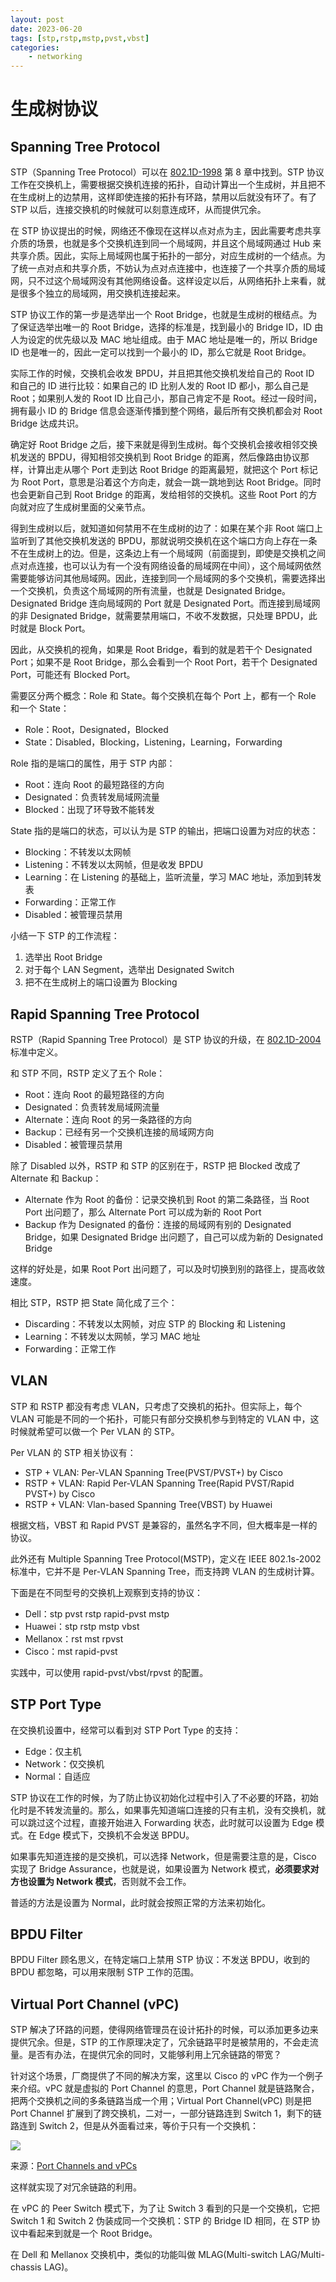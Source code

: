 ```yaml
---
layout: post
date: 2023-06-20
tags: [stp,rstp,mstp,pvst,vbst]
categories:
    - networking
---
```


# 生成树协议


## Spanning Tree Protocol

STP（Spanning Tree Protocol）可以在 [802.1D-1998](https://ieeexplore.ieee.org/document/1389253) 第 8 章中找到。STP 协议工作在交换机上，需要根据交换机连接的拓扑，自动计算出一个生成树，并且把不在生成树上的边禁用，这样即使连接的拓扑有环路，禁用以后就没有环了。有了 STP 以后，连接交换机的时候就可以刻意连成环，从而提供冗余。

<!-- more -->

在 STP 协议提出的时候，网络还不像现在这样以点对点为主，因此需要考虑共享介质的场景，也就是多个交换机连到同一个局域网，并且这个局域网通过 Hub 来共享介质。因此，实际上局域网也属于拓扑的一部分，对应生成树的一个结点。为了统一点对点和共享介质，不妨认为点对点连接中，也连接了一个共享介质的局域网，只不过这个局域网没有其他网络设备。这样设定以后，从网络拓扑上来看，就是很多个独立的局域网，用交换机连接起来。

STP 协议工作的第一步是选举出一个 Root Bridge，也就是生成树的根结点。为了保证选举出唯一的 Root Bridge，选择的标准是，找到最小的 Bridge ID，ID 由人为设定的优先级以及 MAC 地址组成。由于 MAC 地址是唯一的，所以 Bridge ID 也是唯一的，因此一定可以找到一个最小的 ID，那么它就是 Root Bridge。

实际工作的时候，交换机会收发 BPDU，并且把其他交换机发给自己的 Root ID 和自己的 ID 进行比较：如果自己的 ID 比别人发的 Root ID 都小，那么自己是 Root；如果别人发的 Root ID 比自己小，那自己肯定不是 Root。经过一段时间，拥有最小 ID 的 Bridge 信息会逐渐传播到整个网络，最后所有交换机都会对 Root Bridge 达成共识。

确定好 Root Bridge 之后，接下来就是得到生成树。每个交换机会接收相邻交换机发送的 BPDU，得知相邻交换机到 Root Bridge 的距离，然后像路由协议那样，计算出走从哪个 Port 走到达 Root Bridge 的距离最短，就把这个 Port 标记为 Root Port，意思是沿着这个方向走，就会一跳一跳地到达 Root Bridge。同时也会更新自己到 Root Bridge 的距离，发给相邻的交换机。这些 Root Port 的方向就对应了生成树里面的父亲节点。

得到生成树以后，就知道如何禁用不在生成树的边了：如果在某个非 Root 端口上监听到了其他交换机发送的 BPDU，那就说明交换机在这个端口方向上存在一条不在生成树上的边。但是，这条边上有一个局域网（前面提到，即使是交换机之间点对点连接，也可以认为有一个没有网络设备的局域网在中间），这个局域网依然需要能够访问其他局域网。因此，连接到同一个局域网的多个交换机，需要选择出一个交换机，负责这个局域网的所有流量，也就是 Designated Bridge。Designated Bridge 连向局域网的 Port 就是 Designated Port。而连接到局域网的非 Designated Bridge，就需要禁用端口，不收不发数据，只处理 BPDU，此时就是 Block Port。

因此，从交换机的视角，如果是 Root Bridge，看到的就是若干个 Designated Port；如果不是 Root Bridge，那么会看到一个 Root Port，若干个 Designated Port，可能还有 Blocked Port。

需要区分两个概念：Role 和 State。每个交换机在每个 Port 上，都有一个 Role 和一个 State：

- Role：Root，Designated，Blocked
- State：Disabled，Blocking，Listening，Learning，Forwarding

Role 指的是端口的属性，用于 STP 内部：

- Root：连向 Root 的最短路径的方向
- Designated：负责转发局域网流量
- Blocked：出现了环导致不能转发

State 指的是端口的状态，可以认为是 STP 的输出，把端口设置为对应的状态：

- Blocking：不转发以太网帧
- Listening：不转发以太网帧，但是收发 BPDU
- Learning：在 Listening 的基础上，监听流量，学习 MAC 地址，添加到转发表
- Forwarding：正常工作
- Disabled：被管理员禁用

小结一下 STP 的工作流程：

1. 选举出 Root Bridge
2. 对于每个 LAN Segment，选举出 Designated Switch
3. 把不在生成树上的端口设置为 Blocking

## Rapid Spanning Tree Protocol

RSTP（Rapid Spanning Tree Protocol）是 STP 协议的升级，在 [802.1D-2004](https://ieeexplore.ieee.org/document/1309630) 标准中定义。

和 STP 不同，RSTP 定义了五个 Role：

- Root：连向 Root 的最短路径的方向
- Designated：负责转发局域网流量
- Alternate：连向 Root 的另一条路径的方向
- Backup：已经有另一个交换机连接的局域网方向
- Disabled：被管理员禁用

除了 Disabled 以外，RSTP 和 STP 的区别在于，RSTP 把 Blocked 改成了 Alternate 和 Backup：

- Alternate 作为 Root 的备份：记录交换机到 Root 的第二条路径，当 Root Port 出问题了，那么 Alternate Port 可以成为新的 Root Port
- Backup 作为 Designated 的备份：连接的局域网有别的 Designated Bridge，如果 Designated Bridge 出问题了，自己可以成为新的 Designated Bridge

这样的好处是，如果 Root Port 出问题了，可以及时切换到别的路径上，提高收敛速度。

相比 STP，RSTP 把 State 简化成了三个：

- Discarding：不转发以太网帧，对应 STP 的 Blocking 和 Listening
- Learning：不转发以太网帧，学习 MAC 地址
- Forwarding：正常工作

## VLAN

STP 和 RSTP 都没有考虑 VLAN，只考虑了交换机的拓扑。但实际上，每个 VLAN 可能是不同的一个拓扑，可能只有部分交换机参与到特定的 VLAN 中，这时候就希望可以做一个 Per VLAN 的 STP。

Per VLAN 的 STP 相关协议有：

- STP + VLAN: Per-VLAN Spanning Tree(PVST/PVST+) by Cisco
- RSTP + VLAN: Rapid Per-VLAN Spanning Tree(Rapid PVST/Rapid PVST+) by Cisco
- RSTP + VLAN: Vlan-based Spanning Tree(VBST) by Huawei

根据文档，VBST 和 Rapid PVST 是兼容的，虽然名字不同，但大概率是一样的协议。

此外还有 Multiple Spanning Tree Protocol(MSTP)，定义在 IEEE 802.1s-2002 标准中，它并不是 Per-VLAN Spanning Tree，而支持跨 VLAN 的生成树计算。

下面是在不同型号的交换机上观察到支持的协议：

- Dell：stp pvst rstp rapid-pvst mstp
- Huawei：stp rstp mstp vbst
- Mellanox：rst mst rpvst
- Cisco：mst rapid-pvst

实践中，可以使用 rapid-pvst/vbst/rpvst 的配置。

## STP Port Type

在交换机设置中，经常可以看到对 STP Port Type 的支持：

- Edge：仅主机
- Network：仅交换机
- Normal：自适应

STP 协议在工作的时候，为了防止协议初始化过程中引入了不必要的环路，初始化时是不转发流量的。那么，如果事先知道端口连接的只有主机，没有交换机，就可以跳过这个过程，直接开始进入 Forwarding 状态，此时就可以设置为 Edge 模式。在 Edge 模式下，交换机不会发送 BPDU。

如果事先知道连接的是交换机，可以选择 Network，但是需要注意的是，Cisco 实现了 Bridge Assurance，也就是说，如果设置为 Network 模式，**必须要求对方也设置为 Network 模式**，否则就不会工作。

普适的方法是设置为 Normal，此时就会按照正常的方法来初始化。

## BPDU Filter

BPDU Filter 顾名思义，在特定端口上禁用 STP 协议：不发送 BPDU，收到的 BPDU 都忽略，可以用来限制 STP 工作的范围。

## Virtual Port Channel (vPC)

STP 解决了环路的问题，使得网络管理员在设计拓扑的时候，可以添加更多边来提供冗余。但是，STP 的工作原理决定了，冗余链路平时是被禁用的，不会走流量。是否有办法，在提供冗余的同时，又能够利用上冗余链路的带宽？

针对这个场景，厂商提供了不同的解决方案，这里以 Cisco 的 vPC 作为一个例子来介绍。vPC 就是虚拟的 Port Channel 的意思，Port Channel 就是链路聚合，把两个交换机之间的多条链路当成一个用；Virtual Port Channel(vPC) 则是把 Port Channel 扩展到了跨交换机，二对一，一部分链路连到 Switch 1，剩下的链路连到 Switch 2，但是从外面看过来，等价于只有一个交换机：

![](/images/vpc.png)

来源：[Port Channels and vPCs](https://www.ciscopress.com/articles/article.asp?p=3150966&seqNum=2)

这样就实现了对冗余链路的利用。

在 vPC 的 Peer Switch 模式下，为了让 Switch 3 看到的只是一个交换机，它把 Switch 1 和 Switch 2 伪装成同一个交换机：STP 的 Bridge ID 相同，在 STP 协议中看起来到就是一个 Root Bridge。

在 Dell 和 Mellanox 交换机中，类似的功能叫做 MLAG(Multi-switch LAG/Multi-chassis LAG)。
